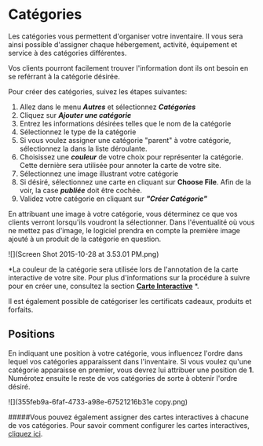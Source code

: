 # Catégories

Les catégories vous permettent d'organiser votre inventaire. Il vous sera ainsi possible d'assigner chaque hébergement, activité, équipement et service à des catégories différentes. 

Vos clients pourront facilement trouver l'information dont ils ont besoin en se reférrant à la catégorie désirée. 

Pour créer des catégories, suivez les étapes suivantes:
1. Allez dans le menu ***Autres*** et sélectionnez ***Catégories***
2. Cliquez sur ***Ajouter une catégorie***
3. Entrez les informations désirées telles que le nom de la catégorie
4. Sélectionnez le type de la catégorie
5. Si vous voulez assigner une catégorie "parent" à votre catégorie, sélectionnez la dans la liste déroulante.
4. Choisissez une ***couleur*** de votre choix pour représenter la catégorie. Cette dernière sera utilisée pour annoter la carte de votre site. 
4. Sélectionnez une image illustrant votre catégorie
5. Si désiré, sélectionnez une carte en cliquant sur **Choose File**. Afin de la voir, la case ***publiée*** doit être cochée.
5. Validez votre catégorie en cliquant sur ***"Créer Catégorie"***

En attribuant une image à votre catégorie, vous déterminez ce que vos clients verront lorsqu'ils voudront la sélectionner. Dans l'éventualité où vous ne mettez pas d'image, le logiciel prendra en compte la première image ajouté à un produit de la catégorie en question. 

![](Screen Shot 2015-10-28 at 3.53.01 PM.png)



*La couleur de la catégorie sera utilisée lors de l'annotation de la carte interactive de votre site. Pour plus d'informations sur la procédure à suivre pour en créer une, consultez la section **[Carte Interactive](cartes_interactives.md)** *.


Il est également possible de catégoriser les certificats cadeaux, produits et forfaits.  


## Positions
En indiquant une position à votre catégorie, vous influencez l'ordre dans lequel vos catégories apparaissent dans l'inventaire.
Si vous voulez qu'une catégorie apparaisse en premier, vous devrez lui attribuer une position de **1**. 
Numérotez ensuite le reste de vos catégories de sorte à obtenir l'ordre désiré. 

![](355feb9a-6faf-4733-a98e-67521216b31e copy.png)


#####Vous pouvez également assigner des cartes interactives à chacune de vos catégories. Pour savoir comment configurer les cartes interactives, [cliquez ici](cartes_interactives.md).